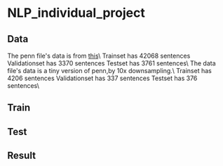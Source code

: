# NLP_individual_project
## Data
The penn file's data is from [this](http://www.fit.vutbr.cz/~imikolov/rnnlm/simple-examples.tgz)\\
Trainset has 42068 sentences Validationset has 3370 sentences Testset has 3761 sentences\\
The data file's data is a tiny version of penn,by 10x downsampling.\\
Trainset has 4206 sentences Validationset has 337 sentences Testset has 376 sentences\\
## Train
## Test
## Result
